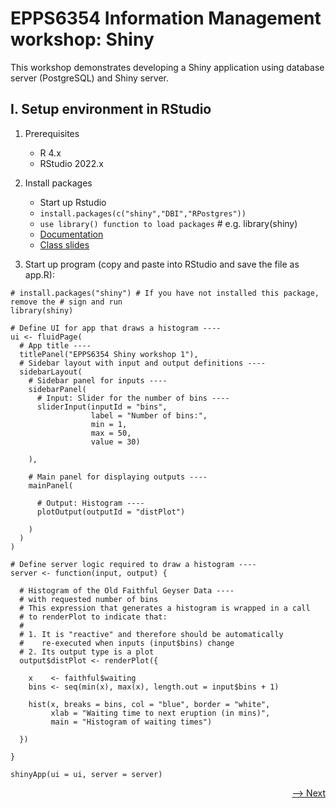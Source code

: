 # EPPS6354 Information Management workshop: Shiny

This workshop demonstrates developing a Shiny application using database server (PostgreSQL) and Shiny server.

## I. Setup environment in RStudio

1. Prerequisites
    * R 4.x
    * RStudio 2022.x

2. Install packages
    * Start up Rstudio
    * ```install.packages(c("shiny","DBI","RPostgres"))``` 
    * ```use library() function to load packages``` # e.g. library(shiny)
    * [Documentation](https://shiny.rstudio.com)
    * [Class slides](https://slides.com/karlho/im_introductiontoshiny)

3. Start up program (copy and paste into RStudio and save the file as app.R):

```
# install.packages("shiny") # If you have not installed this package, remove the # sign and run
library(shiny)

# Define UI for app that draws a histogram ----
ui <- fluidPage(
  # App title ----
  titlePanel("EPPS6354 Shiny workshop 1"),
  # Sidebar layout with input and output definitions ----
  sidebarLayout(
    # Sidebar panel for inputs ----
    sidebarPanel(
      # Input: Slider for the number of bins ----
      sliderInput(inputId = "bins",
                  label = "Number of bins:",
                  min = 1,
                  max = 50,
                  value = 30)
      
    ),
    
    # Main panel for displaying outputs ----
    mainPanel(
      
      # Output: Histogram ----
      plotOutput(outputId = "distPlot")
      
    )
  )
)

# Define server logic required to draw a histogram ----
server <- function(input, output) {
  
  # Histogram of the Old Faithful Geyser Data ----
  # with requested number of bins
  # This expression that generates a histogram is wrapped in a call
  # to renderPlot to indicate that:
  #
  # 1. It is "reactive" and therefore should be automatically
  #    re-executed when inputs (input$bins) change
  # 2. Its output type is a plot
  output$distPlot <- renderPlot({
    
    x    <- faithful$waiting
    bins <- seq(min(x), max(x), length.out = input$bins + 1)
    
    hist(x, breaks = bins, col = "blue", border = "white",
         xlab = "Waiting time to next eruption (in mins)",
         main = "Histogram of waiting times")
    
  })
  
}

shinyApp(ui = ui, server = server)

```

<div align="right"><a href="https://github.com/datageneration/informationmanagement/blob/master/workshop/Shiny/2-connect_PostgreSQL.md">--> Next</a></div>

